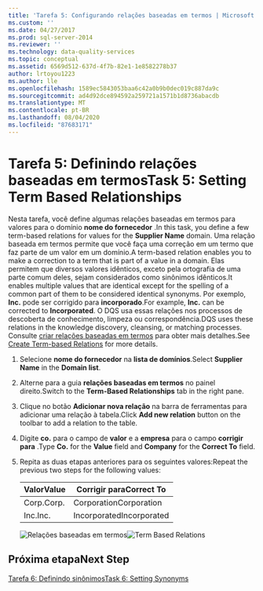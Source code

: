 ```yaml
---
title: 'Tarefa 5: Configurando relações baseadas em termos | Microsoft Docs'
ms.custom: ''
ms.date: 04/27/2017
ms.prod: sql-server-2014
ms.reviewer: ''
ms.technology: data-quality-services
ms.topic: conceptual
ms.assetid: 6569d512-637d-4f7b-82e1-1e8582278b37
author: lrtoyou1223
ms.author: lle
ms.openlocfilehash: 1589ec5843053baa6c42a0b9b0dec019c887da9c
ms.sourcegitcommit: ad4d92dce894592a259721a1571b1d8736abacdb
ms.translationtype: MT
ms.contentlocale: pt-BR
ms.lasthandoff: 08/04/2020
ms.locfileid: "87683171"
---
```

# <a name="task-5-setting-term-based-relationships"></a><span data-ttu-id="382be-102">Tarefa 5: Definindo relações baseadas em termos</span><span class="sxs-lookup"><span data-stu-id="382be-102">Task 5: Setting Term Based Relationships</span></span>
  <span data-ttu-id="382be-103">Nesta tarefa, você define algumas relações baseadas em termos para valores para o domínio **nome do fornecedor** .</span><span class="sxs-lookup"><span data-stu-id="382be-103">In this task, you define a few term-based relations for values for the **Supplier Name** domain.</span></span> <span data-ttu-id="382be-104">Uma relação baseada em termos permite que você faça uma correção em um termo que faz parte de um valor em um domínio.</span><span class="sxs-lookup"><span data-stu-id="382be-104">A term-based relation enables you to make a correction to a term that is part of a value in a domain.</span></span> <span data-ttu-id="382be-105">Elas permitem que diversos valores idênticos, exceto pela ortografia de uma parte comum deles, sejam considerados como sinônimos idênticos.</span><span class="sxs-lookup"><span data-stu-id="382be-105">It enables multiple values that are identical except for the spelling of a common part of them to be considered identical synonyms.</span></span> <span data-ttu-id="382be-106">Por exemplo, **Inc.** pode ser corrigido para **incorporado**.</span><span class="sxs-lookup"><span data-stu-id="382be-106">For example, **Inc.** can be corrected to **Incorporated**.</span></span> <span data-ttu-id="382be-107">O DQS usa essas relações nos processos de descoberta de conhecimento, limpeza ou correspondência.</span><span class="sxs-lookup"><span data-stu-id="382be-107">DQS uses these relations in the knowledge discovery, cleansing, or matching processes.</span></span> <span data-ttu-id="382be-108">Consulte [criar relações baseadas em termos](https://msdn.microsoft.com/library/hh510404.aspx) para obter mais detalhes.</span><span class="sxs-lookup"><span data-stu-id="382be-108">See [Create Term-based Relations](https://msdn.microsoft.com/library/hh510404.aspx) for more details.</span></span>  
  
1.  <span data-ttu-id="382be-109">Selecione **nome do fornecedor** na **lista de domínios**.</span><span class="sxs-lookup"><span data-stu-id="382be-109">Select **Supplier Name** in the **Domain list**.</span></span>  
  
2.  <span data-ttu-id="382be-110">Alterne para a guia **relações baseadas em termos** no painel direito.</span><span class="sxs-lookup"><span data-stu-id="382be-110">Switch to the **Term-Based Relationships** tab in the right pane.</span></span>  
  
3.  <span data-ttu-id="382be-111">Clique no botão **Adicionar nova relação** na barra de ferramentas para adicionar uma relação à tabela.</span><span class="sxs-lookup"><span data-stu-id="382be-111">Click **Add new relation** button on the toolbar to add a relation to the table.</span></span>  
  
4.  <span data-ttu-id="382be-112">Digite **co.** para o campo de **valor** e a **empresa** para o campo **corrigir para** .</span><span class="sxs-lookup"><span data-stu-id="382be-112">Type **Co.** for the **Value** field and **Company** for the **Correct To** field.</span></span>  
  
5.  <span data-ttu-id="382be-113">Repita as duas etapas anteriores para os seguintes valores:</span><span class="sxs-lookup"><span data-stu-id="382be-113">Repeat the previous two steps for the following values:</span></span>  
  
    |<span data-ttu-id="382be-114">Valor</span><span class="sxs-lookup"><span data-stu-id="382be-114">Value</span></span>|<span data-ttu-id="382be-115">Corrigir para</span><span class="sxs-lookup"><span data-stu-id="382be-115">Correct To</span></span>|  
    |-----------|----------------|  
    |<span data-ttu-id="382be-116">Corp.</span><span class="sxs-lookup"><span data-stu-id="382be-116">Corp.</span></span>|<span data-ttu-id="382be-117">Corporation</span><span class="sxs-lookup"><span data-stu-id="382be-117">Corporation</span></span>|  
    |<span data-ttu-id="382be-118">Inc.</span><span class="sxs-lookup"><span data-stu-id="382be-118">Inc.</span></span>|<span data-ttu-id="382be-119">Incorporated</span><span class="sxs-lookup"><span data-stu-id="382be-119">Incorporated</span></span>|  
  
     <span data-ttu-id="382be-120">![Relações baseadas em termos](../../2014/tutorials/media/et-settingtermbasedrelations.jpg "Relações baseadas em termos")</span><span class="sxs-lookup"><span data-stu-id="382be-120">![Term Based Relations](../../2014/tutorials/media/et-settingtermbasedrelations.jpg "Term Based Relations")</span></span>  
  
## <a name="next-step"></a><span data-ttu-id="382be-121">Próxima etapa</span><span class="sxs-lookup"><span data-stu-id="382be-121">Next Step</span></span>  
 [<span data-ttu-id="382be-122">Tarefa 6: Definindo sinônimos</span><span class="sxs-lookup"><span data-stu-id="382be-122">Task 6: Setting Synonyms</span></span>](../../2014/tutorials/task-6-setting-synonyms.md)  
  
  
